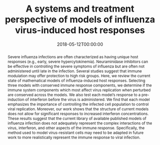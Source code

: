 ---
title: "A systems and treatment perspective of models of influenza virus-induced host responses"
authors:
- Ericka Mochan 
- emily
- Jason E. Shoemaker
date: 2018-05-12T00:00:00
doi: ""

# Schedule page publish date (NOT publication's date).
publishDate: "2017-01-01T00:00:00Z"

# Publication type.
# Legend: 0 = Uncategorized; 1 = Conference paper; 2 = Journal article;
# 3 = Preprint / Working Paper; 4 = Report; 5 = Book; 6 = Book section;
# 7 = Thesis; 8 = Patent
publication_types: ["2"]

# Publication name and optional abbreviated publication name.
publication: "*MDPI Processes*"
publication_short: ""

abstract: "Severe influenza infections are often characterized as having unique host responses (e.g., early, severe hypercytokinemia). Neuraminidase inhibitors can be effective in controlling the severe symptoms of influenza but are often not administered until late in the infection. Several studies suggest that immune modulation may offer protection to high risk groups. Here, we review the current state of mathematical models of influenza-induced host responses. Selecting three models with conserved immune response components, we determine if the immune system components which most affect virus replication when perturbed are conserved across the models. We also test each model’s response to a pre-induction of interferon before the virus is administered. We find that each model emphasizes the importance of controlling the infected cell population to control viral replication. Moreover, our work shows that the structure of current models does not allow for significant responses to increased interferon concentrations. These results suggest that the current library of available published models of influenza infection does not adequately represent the complex interactions of the virus, interferon, and other aspects of the immune response. Specifically, the method used to model virus-resistant cells may need to be adapted in future work to more realistically represent the immune response to viral infection."

# Summary. An optional shortened abstract.
summary: "A review of the current state of mathematical models of influenza-induced host responses. Analysis shows that the structure of current models does not allow for significant responses to increased interferon concentrations, suggesting that the current library of available published models of influenza infection does not adequately represent the complex interactions of the virus, interferon, and other aspects of the immune response."


featured: false

# links:
# - name: ""
#   url: ""
url_pdf: http://www.mdpi.com/2227-9717/6/9/138/htm
url_code: ''
url_dataset: ''
url_poster: ''
url_project: ''
url_slides: ''
url_source: ''
url_video: ''

# Featured image
# To use, add an image named `featured.jpg/png` to your page's folder. 
image:
  caption: ''
  focal_point: ""
  preview_only: false

# Associated Projects (optional).
#   Associate this publication with one or more of your projects.
#   Simply enter your project's folder or file name without extension.
#   E.g. `internal-project` references `content/project/internal-project/index.md`.
#   Otherwise, set `projects: []`.
projects: []

# Slides (optional).
#   Associate this publication with Markdown slides.
#   Simply enter your slide deck's filename without extension.
#   E.g. `slides: "example"` references `content/slides/example/index.md`.
#   Otherwise, set `slides: ""`.
slides: example
---